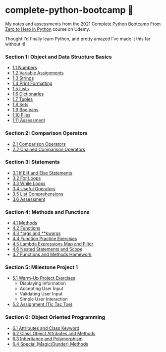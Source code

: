 # complete-python-bootcamp 🐍

My notes and assessments from the 2021 [Complete Python Bootcamp From Zero to Hero in Python](https://www.udemy.com/course/complete-python-bootcamp/) course on Udemy.

Thought I'd finally learn Python, and pretty amazed I've made it this far without it!

### Section 1: Object and Data Structure Basics
- [1.1 Numbers](/Section%201:%20Objects%20and%20Data%20Structure%20Basics/1.1%20Numbers.ipynb)
- [1.2 Variable Assignments](/Section%201:%20Objects%20and%20Data%20Structure%20Basics//1.2%20Variable%20Assignments.ipynb)
- [1.3 Strings](/Section%201:%20Objects%20and%20Data%20Structure%20Basics/1.3%20Strings.ipynb)
- [1.4 Print Formatting](/Section%201:%20Objects%20and%20Data%20Structure%20Basics/1.4%20Print%20Formatting.ipynb)
- [1.5 Lists](/Section%201:%20Objects%20and%20Data%20Structure%20Basics/1.5%20Lists.ipynb)
- [1.6 Dictionaries](/Section%201:%20Objects%20and%20Data%20Structure%20Basics/1.6%20Dictionaries.ipynb)
- [1.7 Tuples](/Section%201:%20Objects%20and%20Data%20Structure%20Basics/1.7%20Tuples.ipynb)
- [1.8 Sets](/Section%201:%20Objects%20and%20Data%20Structure%20Basics/1.8%20Sets.ipynb)
- [1.9 Booleans](/Section%201:%20Objects%20and%20Data%20Structure%20Basics/1.9%20Booleans.ipynb)
- [1.10 Files](/Section%201:%20Objects%20and%20Data%20Structure%20Basics/1.10%20Files.ipynb)
- [1.11 Assessment](/Section%201:%20Objects%20and%20Data%20Structure%20Basics/1.11%20Objects%20and%20Data%20Structures%20Assessment%20Test.ipynb)

### Section 2: Comparison Operators
- [2.1 Comparison Operators](/Section%202:%20Comparison%20Operators/2.1%20Comparison%20Operators.ipynb)
- [2.2 Chained Comparison Operators](/Section%202:%20Comparison%20Operators/2.2%20Chained%20Comparison%20Operators.ipynb)

### Section 3: Statements
- [3.1 If Elif and Else Statements](/Section%203:%20Statements/3.1%20If%20Elif%20and%20Else%20Statements.ipynb)
- [3.2 For Loops](/Section%203:%20Statements/3.2%20For%20Loops.ipynb)
- [3.3 While Loops](/Section%203:%20Statements/3.3%20While%20Loops.ipynb)
- [3.4 Useful Operators](/Section%203:%20Statements/3.4%20Useful%20Operators.ipynb)
- [3.5 List Comprehensions](/Section%203:%20Statements/3.5%20List%20Comprehensions.ipynb)
- [3.6 Assessment](/Section%203:%20Statements/3.6%20Statements%20Assessment%20Test.ipynb)

### Section 4: Methods and Functions
- [4.1 Methods](/Section%204:%20Methods%20and%20Functions/4.1%20Methods.ipynb)
- [4.2 Functions](/Section%204:%20Methods%20and%20Functions/4.2%20Functions.ipynb)
- [4.3 *args and **kwargs](/Section%204:%20Methods%20and%20Functions/4.3%20args%20and%20kwargs.ipynb)
- [4.4 Function Practice Exercises](/Section%204:%20Methods%20and%20Functions/4.4%20Function%20Practice%20Exercises.ipynb)
- [4.5 Lambda Expressions Map and Filter](/Section%204:%20Methods%20and%20Functions/4.5%20Lambda%20Expressions%20Map%20and%20Filter.ipynb)
- [4.6 Nested Statements and Scope](/Section%204:%20Methods%20and%20Functions/4.6%20Nested%20Statements%20and%20Scope.ipynb)
- [4.7 Functions and Methods Homework](/Section%204:%20Methods%20and%20Functions/4.7%20Functions%20and%20Methods%20Homework.ipynb)

### Section 5: Milestone Project 1
- [5.1 Warm-Up Project Exercises](/Section%205:%20Milestone%20Project%201/5.1%20Warm-Up%20Project%20Exercises.ipynb)
  - Displaying Information
  - Accepting User Input
  - Validating User Input
  - Simple User Interaction
- [5.2 Assignment (Tic Tac Toe)](/Section%205:%20Milestone%20Project%201/5.2%20Assignment.ipynb)

### Section 6: Object Oriented Programming
- [6.1 Attributes and Class Keyword](/Section%206:%20Object%20Oriented%20Programming/6.1%20Attributes%20and%20Class%20Keyword.ipynb)
- [6.2 Class Object Attributes and Methods](/Section%206:%20Object%20Oriented%20Programming/6.2%20Class%20Object%20Attributes%20and%20Methods.ipynb)
- [6.3 Inheritance and Polymorphism](/Section%206:%20Object%20Oriented%20Programming/6.3%20Inheritance%20and%20Polymorphism.ipynb)
- [6.4 Special (Magic/Dunder) Methods](/Section%206:%20Object%20Oriented%20Programming/6.4%20Special%20(Magic%20or%20Dunder)%20Methods.ipynb)